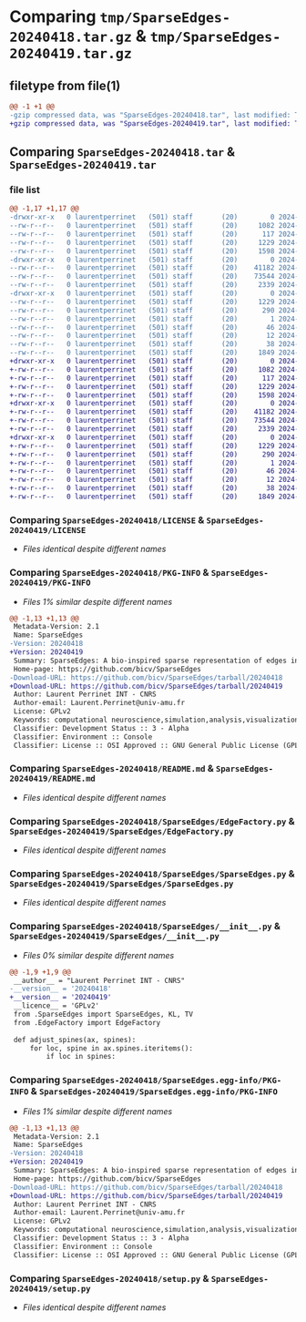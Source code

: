 # Comparing `tmp/SparseEdges-20240418.tar.gz` & `tmp/SparseEdges-20240419.tar.gz`

## filetype from file(1)

```diff
@@ -1 +1 @@
-gzip compressed data, was "SparseEdges-20240418.tar", last modified: Tue Apr 16 13:10:07 2024, max compression
+gzip compressed data, was "SparseEdges-20240419.tar", last modified: Tue Apr 16 13:23:43 2024, max compression
```

## Comparing `SparseEdges-20240418.tar` & `SparseEdges-20240419.tar`

### file list

```diff
@@ -1,17 +1,17 @@
-drwxr-xr-x   0 laurentperrinet   (501) staff       (20)        0 2024-04-16 13:10:07.525815 SparseEdges-20240418/
--rw-r--r--   0 laurentperrinet   (501) staff       (20)     1082 2024-04-16 12:46:33.000000 SparseEdges-20240418/LICENSE
--rw-r--r--   0 laurentperrinet   (501) staff       (20)      117 2024-04-16 12:46:33.000000 SparseEdges-20240418/MANIFEST.in
--rw-r--r--   0 laurentperrinet   (501) staff       (20)     1229 2024-04-16 13:10:07.525327 SparseEdges-20240418/PKG-INFO
--rw-r--r--   0 laurentperrinet   (501) staff       (20)     1598 2024-04-16 12:46:33.000000 SparseEdges-20240418/README.md
-drwxr-xr-x   0 laurentperrinet   (501) staff       (20)        0 2024-04-16 13:10:07.522727 SparseEdges-20240418/SparseEdges/
--rw-r--r--   0 laurentperrinet   (501) staff       (20)    41182 2024-04-16 12:46:33.000000 SparseEdges-20240418/SparseEdges/EdgeFactory.py
--rw-r--r--   0 laurentperrinet   (501) staff       (20)    73544 2024-04-16 13:09:21.000000 SparseEdges-20240418/SparseEdges/SparseEdges.py
--rw-r--r--   0 laurentperrinet   (501) staff       (20)     2339 2024-04-16 13:07:02.000000 SparseEdges-20240418/SparseEdges/__init__.py
-drwxr-xr-x   0 laurentperrinet   (501) staff       (20)        0 2024-04-16 13:10:07.524497 SparseEdges-20240418/SparseEdges.egg-info/
--rw-r--r--   0 laurentperrinet   (501) staff       (20)     1229 2024-04-16 13:10:07.000000 SparseEdges-20240418/SparseEdges.egg-info/PKG-INFO
--rw-r--r--   0 laurentperrinet   (501) staff       (20)      290 2024-04-16 13:10:07.000000 SparseEdges-20240418/SparseEdges.egg-info/SOURCES.txt
--rw-r--r--   0 laurentperrinet   (501) staff       (20)        1 2024-04-16 13:10:07.000000 SparseEdges-20240418/SparseEdges.egg-info/dependency_links.txt
--rw-r--r--   0 laurentperrinet   (501) staff       (20)       46 2024-04-16 13:10:07.000000 SparseEdges-20240418/SparseEdges.egg-info/requires.txt
--rw-r--r--   0 laurentperrinet   (501) staff       (20)       12 2024-04-16 13:10:07.000000 SparseEdges-20240418/SparseEdges.egg-info/top_level.txt
--rw-r--r--   0 laurentperrinet   (501) staff       (20)       38 2024-04-16 13:10:07.525911 SparseEdges-20240418/setup.cfg
--rw-r--r--   0 laurentperrinet   (501) staff       (20)     1849 2024-04-16 12:46:33.000000 SparseEdges-20240418/setup.py
+drwxr-xr-x   0 laurentperrinet   (501) staff       (20)        0 2024-04-16 13:23:43.377436 SparseEdges-20240419/
+-rw-r--r--   0 laurentperrinet   (501) staff       (20)     1082 2024-04-16 12:46:33.000000 SparseEdges-20240419/LICENSE
+-rw-r--r--   0 laurentperrinet   (501) staff       (20)      117 2024-04-16 12:46:33.000000 SparseEdges-20240419/MANIFEST.in
+-rw-r--r--   0 laurentperrinet   (501) staff       (20)     1229 2024-04-16 13:23:43.376961 SparseEdges-20240419/PKG-INFO
+-rw-r--r--   0 laurentperrinet   (501) staff       (20)     1598 2024-04-16 12:46:33.000000 SparseEdges-20240419/README.md
+drwxr-xr-x   0 laurentperrinet   (501) staff       (20)        0 2024-04-16 13:23:43.374396 SparseEdges-20240419/SparseEdges/
+-rw-r--r--   0 laurentperrinet   (501) staff       (20)    41182 2024-04-16 12:46:33.000000 SparseEdges-20240419/SparseEdges/EdgeFactory.py
+-rw-r--r--   0 laurentperrinet   (501) staff       (20)    73544 2024-04-16 13:10:39.000000 SparseEdges-20240419/SparseEdges/SparseEdges.py
+-rw-r--r--   0 laurentperrinet   (501) staff       (20)     2339 2024-04-16 13:10:50.000000 SparseEdges-20240419/SparseEdges/__init__.py
+drwxr-xr-x   0 laurentperrinet   (501) staff       (20)        0 2024-04-16 13:23:43.376134 SparseEdges-20240419/SparseEdges.egg-info/
+-rw-r--r--   0 laurentperrinet   (501) staff       (20)     1229 2024-04-16 13:23:43.000000 SparseEdges-20240419/SparseEdges.egg-info/PKG-INFO
+-rw-r--r--   0 laurentperrinet   (501) staff       (20)      290 2024-04-16 13:23:43.000000 SparseEdges-20240419/SparseEdges.egg-info/SOURCES.txt
+-rw-r--r--   0 laurentperrinet   (501) staff       (20)        1 2024-04-16 13:23:43.000000 SparseEdges-20240419/SparseEdges.egg-info/dependency_links.txt
+-rw-r--r--   0 laurentperrinet   (501) staff       (20)       46 2024-04-16 13:23:43.000000 SparseEdges-20240419/SparseEdges.egg-info/requires.txt
+-rw-r--r--   0 laurentperrinet   (501) staff       (20)       12 2024-04-16 13:23:43.000000 SparseEdges-20240419/SparseEdges.egg-info/top_level.txt
+-rw-r--r--   0 laurentperrinet   (501) staff       (20)       38 2024-04-16 13:23:43.377563 SparseEdges-20240419/setup.cfg
+-rw-r--r--   0 laurentperrinet   (501) staff       (20)     1849 2024-04-16 12:46:33.000000 SparseEdges-20240419/setup.py
```

### Comparing `SparseEdges-20240418/LICENSE` & `SparseEdges-20240419/LICENSE`

 * *Files identical despite different names*

### Comparing `SparseEdges-20240418/PKG-INFO` & `SparseEdges-20240419/PKG-INFO`

 * *Files 1% similar despite different names*

```diff
@@ -1,13 +1,13 @@
 Metadata-Version: 2.1
 Name: SparseEdges
-Version: 20240418
+Version: 20240419
 Summary: SparseEdges: A bio-inspired sparse representation of edges in natural images.
 Home-page: https://github.com/bicv/SparseEdges
-Download-URL: https://github.com/bicv/SparseEdges/tarball/20240418
+Download-URL: https://github.com/bicv/SparseEdges/tarball/20240419
 Author: Laurent Perrinet INT - CNRS
 Author-email: Laurent.Perrinet@univ-amu.fr
 License: GPLv2
 Keywords: computational neuroscience,simulation,analysis,visualization,biologically-inspired,computer vision
 Classifier: Development Status :: 3 - Alpha
 Classifier: Environment :: Console
 Classifier: License :: OSI Approved :: GNU General Public License (GPL)
```

### Comparing `SparseEdges-20240418/README.md` & `SparseEdges-20240419/README.md`

 * *Files identical despite different names*

### Comparing `SparseEdges-20240418/SparseEdges/EdgeFactory.py` & `SparseEdges-20240419/SparseEdges/EdgeFactory.py`

 * *Files identical despite different names*

### Comparing `SparseEdges-20240418/SparseEdges/SparseEdges.py` & `SparseEdges-20240419/SparseEdges/SparseEdges.py`

 * *Files identical despite different names*

### Comparing `SparseEdges-20240418/SparseEdges/__init__.py` & `SparseEdges-20240419/SparseEdges/__init__.py`

 * *Files 0% similar despite different names*

```diff
@@ -1,9 +1,9 @@
 __author__ = "Laurent Perrinet INT - CNRS"
-__version__ = '20240418'
+__version__ = '20240419'
 __licence__ = 'GPLv2'
 from .SparseEdges import SparseEdges, KL, TV
 from .EdgeFactory import EdgeFactory
 
 def adjust_spines(ax, spines):
     for loc, spine in ax.spines.iteritems():
         if loc in spines:
```

### Comparing `SparseEdges-20240418/SparseEdges.egg-info/PKG-INFO` & `SparseEdges-20240419/SparseEdges.egg-info/PKG-INFO`

 * *Files 1% similar despite different names*

```diff
@@ -1,13 +1,13 @@
 Metadata-Version: 2.1
 Name: SparseEdges
-Version: 20240418
+Version: 20240419
 Summary: SparseEdges: A bio-inspired sparse representation of edges in natural images.
 Home-page: https://github.com/bicv/SparseEdges
-Download-URL: https://github.com/bicv/SparseEdges/tarball/20240418
+Download-URL: https://github.com/bicv/SparseEdges/tarball/20240419
 Author: Laurent Perrinet INT - CNRS
 Author-email: Laurent.Perrinet@univ-amu.fr
 License: GPLv2
 Keywords: computational neuroscience,simulation,analysis,visualization,biologically-inspired,computer vision
 Classifier: Development Status :: 3 - Alpha
 Classifier: Environment :: Console
 Classifier: License :: OSI Approved :: GNU General Public License (GPL)
```

### Comparing `SparseEdges-20240418/setup.py` & `SparseEdges-20240419/setup.py`

 * *Files identical despite different names*

